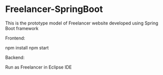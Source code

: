 # Freelancer-SpringBoot
This is the prototype model of Freelancer website developed using Spring Boot framework

Frontend:

npm install
npm start


Backend:

Run as Freelancer in Eclipse IDE
